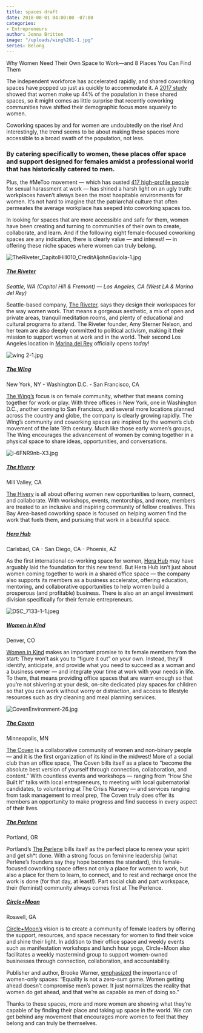 ```yaml
---
title: spaces draft
date: 2018-08-01 04:00:00 -07:00
categories:
- Entrepreneurs
author: Jenna Britton
image: "/uploads/wing%201-1.jpg"
series: Belong
---
```


Why Women Need Their Own Space to Work—and 8 Places You Can Find Them

The independent workforce has accelerated rapidly, and shared coworking spaces have popped up just as quickly to accommodate it. A [2017 study](https://www.slideshare.net/carstenfoertsch/members-of-coworking-spaces-demographic-background-global-coworking-survey-80058366) showed that women make up 44% of the population in these shared spaces, so it might comes as little surprise that recently coworking communities have shifted their demographic focus more squarely to women.

Coworking spaces by and for women are undoubtedly on the rise! And interestingly, the trend seems to be about making these spaces more accessible to a broad swath of the population, not less. 

### By catering specifically to women, these places offer space and support designed for females amidst a professional world that has historically catered to men.

Plus, the #MeToo movement — which has ousted [417 high-profile people](https://www.bloomberg.com/news/articles/2018-06-25/-metoo-snares-more-than-400-high-profile-people-as-firings-rise) for sexual harassment at work — has shined a harsh light on an ugly truth: workplaces haven’t always been the most hospitable environments for women. It’s not hard to imagine that the patriarchal culture that often permeates the average workplace has seeped into coworking spaces too. 

In looking for spaces that are more accessible and safe for them, women have been creating and turning to communities of their own to create, collaborate, and learn. And if the following eight female-focused coworking spaces are any indication, there is clearly value — and interest! — in offering these niche spaces where women can truly belong.

![TheRiveter_CapitolHill010_CreditAljohnGaviola-1.jpg](/uploads/TheRiveter_CapitolHill010_CreditAljohnGaviola-1.jpg)

##### [The Riveter](https://www.theriveter.co/)  
_Seattle, WA (Capitol Hill & Fremont) –– Los Angeles, CA (West LA & Marina del Rey)_

Seattle-based company, [The Riveter](https://www.theriveter.co/), says they design their workspaces for the way women work. That means a gorgeous aesthetic, a mix of open and private areas, tranquil meditation rooms, and plenty of educational and cultural programs to attend. The Riveter founder, Amy Sterner Nelson, and her team are also deeply committed to political activism, making it their mission to support women at work and in the world. Their second Los Angeles location in [Marina del Rey](https://www.theriveter.co/los-angeles/marina-del-rey) officially opens _today_! 

![wing 2-1.jpg](/uploads/wing%202-1.jpg)

##### [The Wing](https://www.the-wing.com/)  
New York, NY - Washington D.C. - San Francisco, CA

[The Wing’s](https://www.the-wing.com/) focus is on female community, whether that means coming together for work or play. With three offices in New York, one in Washington D.C., another coming to San Francisco, and several more locations planned across the country and globe, the company is clearly growing rapidly. The Wing’s community and coworking spaces are inspired by the women’s club movement of the late 19th century. Much like those early women’s groups, The Wing encourages the advancement of women by coming together in a physical space to share ideas, opportunities, and conversations.

![i-6FNR9nb-X3.jpg](/uploads/i-6FNR9nb-X3.jpg)

##### [The Hivery](https://www.thehivery.com/)  
Mill Valley, CA

[The Hivery](https://www.thehivery.com/) is all about offering women new opportunities to learn, connect, and collaborate. With workshops, events, mentorships, and more, members are treated to an inclusive and inspiring community of fellow creatives. This Bay Area-based coworking space is focused on helping women find the work that fuels them, and pursuing that work in a beautiful space.

##### [Hera Hub](https://herahub.com/)  
Carlsbad, CA - San Diego, CA - Phoenix, AZ

As the first international co-working space for women, [Hera Hub](https://herahub.com/) may have arguably laid the foundation for this new trend. But Hera Hub isn’t just about women coming together to work in a shared office space — the company also supports its members as a business accelerator, offering education, mentoring, and collaborative opportunities to help women build a prosperous (and profitable) business. There is also an an angel investment division specifically for their female entrepreneurs.

![DSC_7133-1-1.jpeg](/uploads/DSC_7133-1-1.jpeg)

##### [Women in Kind](https://www.womeninkind.com/)  
Denver, CO

[Women in Kind](https://www.womeninkind.com/) makes an important promise to its female members from the start: They won’t ask you to “figure it out” on your own. Instead, they’ll identify, anticipate, and provide what you need to succeed as a woman and a business owner — and integrate your time at work with your needs in life. To them, that means providing office spaces that are warm enough so that you’re not shivering at your desk, on-site dedicated play spaces for children so that you can work without worry or distraction, and access to lifestyle resources such as dry cleaning and meal planning services. 

![CovenEnvironment-26.jpg](/uploads/CovenEnvironment-26.jpg)

##### [The Coven](https://www.thecovenmpls.com/)  
Minneapolis, MN

[The Coven](https://www.thecovenmpls.com/) is a collaborative community of women and non-binary people — and it is the first organization of its kind in the midwest! More of a social club than an office space, The Coven bills itself as a place to “become the absolute best version of yourself through connection, collaboration, and content.” With countless events and workshops — ranging from “How She Built It” talks with local entrepreneurs, to meeting with local gubernatorial candidates, to volunteering at The Crisis Nursery — and services ranging from task management to meal prep, The Coven truly does offer its members an opportunity to make progress and find success in every aspect of their lives.

##### [The Perlene](https://www.theperlene.com/)  
Portland, OR

Portland’s [The Perlene](https://www.theperlene.com/) bills itself as the perfect place to renew your spirit and get sh*t done. With a strong focus on feminine leadership (what Perlene’s founders say they hope becomes the standard), this female-focused coworking space offers not only a place for women to work, but also a place for them to learn, to connect, and to rest and recharge once the work is done (for that day, at least!). Part social club and part workspace, their (feminist) community always comes first at The Perlence.

##### [Circle+Moon](https://www.circleandmoon.com/)  
Roswell, GA

[Circle+Moon’s](https://www.circleandmoon.com/) vision is to create a community of female leaders by offering the support, resources, and space necessary for women to find their voice and shine their light. In addition to their office space and weekly events such as manifestation workshops and lunch hour yoga, Circle+Moon also facilitates a weekly mastermind group to support women-owned businesses through connection, collaboration, and accountability. 

Publisher and author, Brooke Warner, [emphasized](https://www.huffingtonpost.com/entry/why-women-only_us_58d04f10e4b07112b64730e4) the importance of women-only spaces: “Equality is not a zero-sum game. Women getting ahead doesn’t compromise men’s power. It just normalizes the reality that women do get ahead, and that we’re as capable as men of doing so.”

Thanks to these spaces, more and more women are showing what they’re capable of by finding their place and taking up space in the world. We can get behind any movement that encourages more women to feel that they belong and can truly be themselves. 